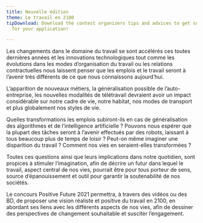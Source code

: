 ```yaml
---
title: Nouvelle édition
theme: Le travail en 2100
tipDownload: Download the contest organizers tips and advices to get some guidance
  for your application!

---
```

Les changements dans le domaine du travail se sont accélérés ces toutes dernières années et les innovations technologiques tout comme les évolutions dans les modes d’organisation du travail ou les relations contractuelles nous laissent penser que les emplois et le travail seront à l’avenir très différents de ce que nous connaissons aujourd’hui.

L’apparition de nouveaux métiers, la généralisation possible de l’auto-entreprise, les nouvelles modalités de télétravail devraient avoir un impact considérable sur notre cadre de vie, notre habitat, nos modes de transport et plus globalement nos styles de vie.

Quelles transformations les emplois subiront-ils en cas de généralisation des algorithmes et de l’intelligence artificielle ? Pouvons nous espérer que la plupart des tâches seront à l’avenir effectués par des robots, laissant à tous beaucoup plus de temps de loisir ? Peut-on même imaginer une disparition du travail ? Comment nos vies en seraient-elles transformées ?

Toutes ces questions ainsi que leurs implications dans notre quotidien, sont propices à stimuler l’imagination, afin de décrire un futur dans lequel le travail, aspect central de nos vies, pourrait être pour tous porteur de sens, source d’épanouissement et outil pour garantir la soutenabilité de nos sociétés.

Le concours Positive Future 2021 permettra, à travers des vidéos ou des BD, de proposer une vision réaliste et positive du travail en 2100, en abordant ses liens avec les différents aspects de nos vies, afin de dessiner des perspectives de changement souhaitable et susciter l’engagement.
